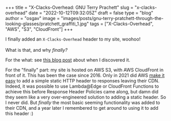 
+++
title = "X-Clacks-Overhead: GNU Terry Prachett"
slug = "x-clacks-overhead"
date = "2022-10-12T09:32:05Z"
draft = false
type = "blog"
author = "osgav"
image = "images/posts/gnu-terry-pratchett-through-the-looking-glasses/pratchett_graffiti_1.jpg"
tags = ["X-Clacks-Overhead", "AWS", "S3", "CloudFront"]
+++

I finally added an `X-Clacks-Overhead` header to my site, woohoo!
<br><br>
What is that, and why *finally?*

<!--more-->

For the what: see [this blog post](/blog/gnu-terry-pratchett-through-the-looking-glasses.html) about when I discovered it.

For the "finally" part: my site is hosted on AWS S3, with AWS CloudFront in front of it. This has been the case since 2016. Only in 2021 did AWS [make it easy](https://aws.amazon.com/blogs/networking-and-content-delivery/amazon-cloudfront-introduces-response-headers-policies/) to add a simple static HTTP header to responses leaving their CDN. Indeed, it was possible to use Lambda@Edge or CloudFront Functions to achieve this before Response Header Policies came along, but damn did they seem like a very over-engineered solution to adding a static header. So I never did. But *finally* the most basic seeming functionality was added to their CDN, and a year later I remembered to get around to using it to add this header :) 

